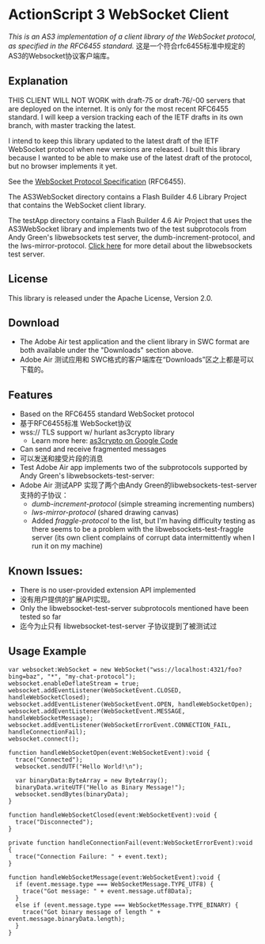 ActionScript 3 WebSocket Client
===============================

*This is an AS3 implementation of a client library of the WebSocket protocol, as specified in the RFC6455 standard.*
这是一个符合rfc6455标准中规定的AS3的Websocket协议客户端库。

Explanation
-----------
THIS CLIENT WILL NOT WORK with draft-75 or draft-76/-00 servers that are deployed on the internet.  It is only for the most recent RFC6455 standard. I will keep a version tracking each of the IETF drafts in its own branch, with master tracking the latest.

I intend to keep this library updated to the latest draft of the IETF WebSocket protocol when new versions are released.  I built this library because I wanted to be able to make use of the latest draft of the protocol, but no browser implements it yet.

See the [WebSocket Protocol Specification](http://tools.ietf.org/html/rfc6455) (RFC6455).


The AS3WebSocket directory contains a Flash Builder 4.6 Library Project that contains the WebSocket client library.

The testApp directory contains a Flash Builder 4.6 Air Project that uses the AS3WebSocket library and implements two of the test subprotocols from Andy Green's libwebsockets test server, the dumb-increment-protocol, and the lws-mirror-protocol.  [Click here](http://git.warmcat.com/cgi-bin/cgit/libwebsockets) for more detail about the libwebsockets test server.


License
-------
This library is released under the Apache License, Version 2.0.


Download
--------
- The Adobe Air test application and the client library in SWC format are both available under the "Downloads" section above.
- Adobe Air 测试应用和 SWC格式的客户端库在“Downloads”区之上都是可以下载的。

Features
--------
- Based on the RFC6455 standard WebSocket protocol
- 基于RFC6455标准 WebSocket协议
- wss:// TLS support w/ hurlant as3crypto library
  - Learn more here: [as3crypto on Google Code](http://code.google.com/p/as3crypto/)
- Can send and receive fragmented messages
- 可以发送和接受片段的消息
- Test Adobe Air app implements two of the subprotocols supported by Andy Green's libwebsockets-test-server:
- Adobe Air 测试APP 实现了两个由Andy Green的libwebsockets-test-server支持的子协议：
  - *dumb-increment-protocol* (simple streaming incrementing numbers)
  - *lws-mirror-protocol* (shared drawing canvas)
  - Added *fraggle-protocol* to the list, but I'm having difficulty testing as there seems to be a problem with the libwebsockets-test-fraggle server (its own client complains of corrupt data intermittently when I run it on my machine)


Known Issues:
-------------
- There is no user-provided extension API implemented
- 没有用户提供的扩展API实现。
- Only the libwebsocket-test-server subprotocols mentioned have been tested so far
- 迄今为止只有 libwebsocket-test-server 子协议提到了被测试过


Usage Example
-------------

    var websocket:WebSocket = new WebSocket("wss://localhost:4321/foo?bing=baz", "*", "my-chat-protocol");
    websocket.enableDeflateStream = true;
    websocket.addEventListener(WebSocketEvent.CLOSED, handleWebSocketClosed);
    websocket.addEventListener(WebSocketEvent.OPEN, handleWebSocketOpen);
    websocket.addEventListener(WebSocketEvent.MESSAGE, handleWebSocketMessage);
    websocket.addEventListener(WebSocketErrorEvent.CONNECTION_FAIL, handleConnectionFail);
    websocket.connect();

    function handleWebSocketOpen(event:WebSocketEvent):void {
      trace("Connected");
      websocket.sendUTF("Hello World!\n");
      
      var binaryData:ByteArray = new ByteArray();
      binaryData.writeUTF("Hello as Binary Message!");
      websocket.sendBytes(binaryData);
    }

    function handleWebSocketClosed(event:WebSocketEvent):void {
      trace("Disconnected");
    }

    private function handleConnectionFail(event:WebSocketErrorEvent):void {
      trace("Connection Failure: " + event.text);
    }

    function handleWebSocketMessage(event:WebSocketEvent):void {
      if (event.message.type === WebSocketMessage.TYPE_UTF8) {
        trace("Got message: " + event.message.utf8Data);
      }
      else if (event.message.type === WebSocketMessage.TYPE_BINARY) {
        trace("Got binary message of length " + event.message.binaryData.length);
      }
    }
